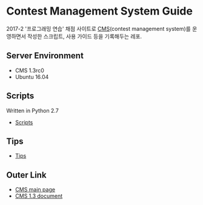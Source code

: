 # Contest Management System Guide

2017-2 '프로그래밍 연습' 채점 사이트로  [CMS](https://cms-dev.github.io/)(contest management system)를 운영하면서 작성한 스크립트, 사용 가이드 등을 기록해두는 레포.

## Server Environment

  - CMS 1.3rc0
  - Ubuntu 16.04

## Scripts

Written in Python 2.7
  - [Scripts](./scripts)

## Tips

  - [Tips](./tips)

## Outer Link

  - [CMS main page](https://cms-dev.github.io/)
  - [CMS 1.3 document](https://cms.readthedocs.io/en/v1.3/)
